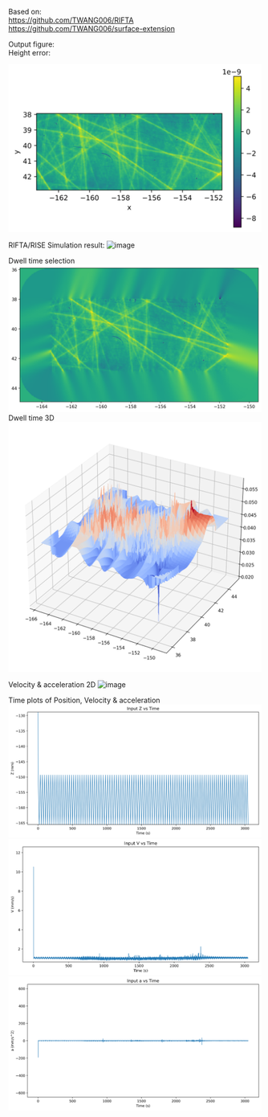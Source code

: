Based on:  
https://github.com/TWANG006/RIFTA  
https://github.com/TWANG006/surface-extension  

Output figure:  
Height error:  

![image](example/Figure_2023-10-04_170203_(0).png)


RIFTA/RISE Simulation result:
![image](example/Figure_2023-10-04_170203_(2).png) 

Dwell time selection
![image](example/Figure_2023-10-04_170203_(3).png) 
Dwell time 3D
![image](example/Figure_2023-10-04_170203_(4).png) 

Velocity & acceleration 2D
![image](example/Figure_2023-10-04_170203_(5).png) 

Time plots of Position, Velocity & acceleration
![image](example/Figure_2023-10-04_170203_(6).png) 
![image](example/Figure_2023-10-04_170203_(7).png) 
![image](example/Figure_2023-10-04_170203_(8).png)


